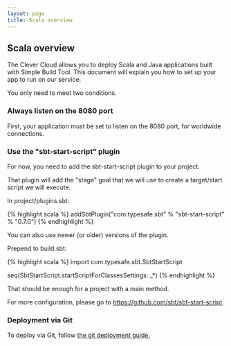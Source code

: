 ```yaml
---
layout: page
title: Scala overview
---
```


## Scala overview

The Clever Cloud allows you to deploy Scala and Java applications built with Simple Build Tool.
This document will explain you how to set up your app to run on our service.

You only need to meet two conditions.

### Always listen on the 8080 port

First, your application must be set to listen on the 8080 port, for worldwide
connections.

### Use the "sbt-start-script" plugin

For now, you need to add the sbt-start-script plugin to your project.

That plugin will add the "stage" goal that we will use to create a target/start
script we will execute.

In project/plugins.sbt:

{% highlight scala %}
addSbtPlugin("com.typesafe.sbt" % "sbt-start-script" % "0.7.0")
{% endhighlight %}

You can also use newer (or older) versions of the plugin.

Prepend to build.sbt:

{% highlight scala %}
import com.typesafe.sbt.SbtStartScript

seq(SbtStartScript.startScriptForClassesSettings: _*)
{% endhighlight %}

That should be enough for a project with a main method.

For more configuration, please go to <a href="https://github.com/sbt/sbt-start-script">https://github.com/sbt/sbt-start-script</a>.


### Deployment via Git

To deploy via Git, follow <a href="/git-deploy-sbt">the git deployment guide.</a>
